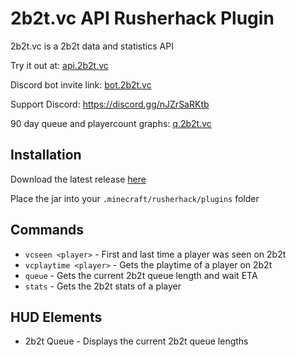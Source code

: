 # 2b2t.vc API Rusherhack Plugin

2b2t.vc is a 2b2t data and statistics API

Try it out at: [api.2b2t.vc](https://api.2b2t.vc/)

Discord bot invite link: [bot.2b2t.vc](https://bot.2b2t.vc/)

Support Discord: https://discord.gg/nJZrSaRKtb

90 day queue and playercount graphs: [q.2b2t.vc](https://q.2b2t.vc)

## Installation

Download the latest release [here](https://github.com/rfresh2/2b2t.vc-rusherhack/releases)

Place the jar into your `.minecraft/rusherhack/plugins` folder

## Commands

* `vcseen <player>` - First and last time a player was seen on 2b2t
* `vcplaytime <player>` - Gets the playtime of a player on 2b2t
* `queue` - Gets the current 2b2t queue length and wait ETA
* `stats` - Gets the 2b2t stats of a player

## HUD Elements

* 2b2t Queue - Displays the current 2b2t queue lengths
